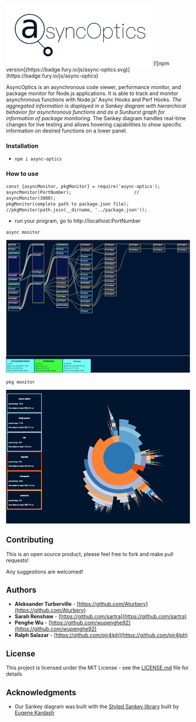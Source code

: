 <img src="readme/logo.png" width="400"/>
[![npm version](https://badge.fury.io/js/async-optics.svg)](https://badge.fury.io/js/async-optics)


AsyncOptics is an asynchronous code viewer, performance monitor, and package monitor for Node.js applications. It is able to track and monitor asynchronous functions with Node.js' Async Hooks and Perf Hooks. *The aggregated information is displayed in a Sankey diagram with hierarchical behavior for asynchronous functions and as a Sunburst graph for information of package monitoring.* The Sankey diagram handles real-time changes for live testing and allows hovering capabilities to show specific information on desired functions on a lower panel.  

### Installation

- `npm i async-optics`

### How to use

```
const {asyncMonitor, pkgMonitor} = require('async-optics');
asyncMonitor(PortNumber);                        // asyncMonitor(3000);
pkgMonitor(complete path to package.json file);  //pkgMonitor(path.join(__dirname, '../package.json'));
```
- run your program, go to http://localhost:PortNumber

```
async monitor
```
<img src="readme/asyncMonitor.png" width="1000"/>

```
pkg monitor
```
<img src="readme/pkgMonitor.png" width="800"/>


## Contributing

This is an open source product, please feel free to fork and make pull requests!

Any suggestions are welcomed!

## Authors

* **Aleksander Turberville** - [https://github.com/Aturberv](https://github.com/Aturberv)
* **Sarah Renshaw** - [https://github.com/sartra](https://github.com/sartra)
* **Penghe Wu** - [https://github.com/wupenghe92](https://github.com/wupenghe92)
* **Ralph Salazar** - [https://github.com/pjr4lph](https://github.com/pjr4lph)

## License

This project is licensed under the MIT License - see the [LICENSE.md](LICENSE.md) file for details

## Acknowledgments
* Our Sankey diagram was built with the [Styled Sankey library](https://github.com/northam/styled_sankey/) built by [Eugene Kardash](https://github.com/northam)
